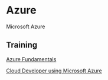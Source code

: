 # Azure
Microsoft Azure

## Training
[Azure Fundamentals](https://www.udemy.com/course/az-900-microsoft-azure-fundamentals-certification)

[Cloud Developer using Microsoft Azure](https://www.udacity.com/course/developer-for-microsoft-azure-nanodegree--nd081?promo=savemore&coupon=BOOST40&utm_source=gsem_brand&utm_medium=ads_r&utm_campaign=21917220384_c_individuals&utm_term=173551897151&utm_keyword=udacity%20cloud%20azure_b&utm_source=gsem_brand&utm_medium=ads_r&utm_campaign=21917220384_c_individuals&utm_term=173551897151&utm_keyword=udacity%20cloud%20azure_b&gad_source=1&gclid=CjwKCAiA-Oi7BhA1EiwA2rIu27-C0zxqfibepqKJPu2D9dYAXrsrdmiHSBR0og2YXz2ErHuUGa5xCxoCSMsQAvD_BwE)
